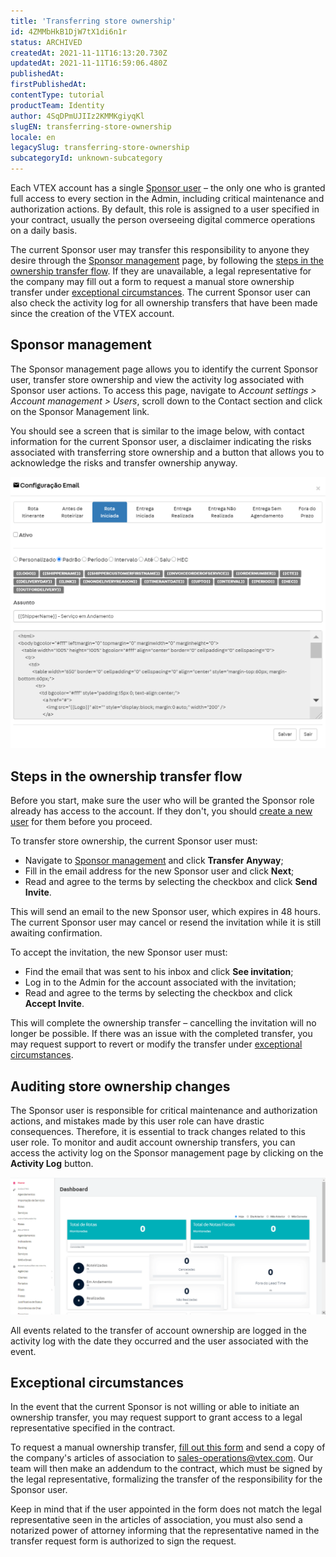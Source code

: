 ```yaml
---
title: 'Transferring store ownership'
id: 4ZMMbHkB1DjW7tX1di6n1r
status: ARCHIVED
createdAt: 2021-11-11T16:13:20.730Z
updatedAt: 2021-11-11T16:59:06.480Z
publishedAt: 
firstPublishedAt: 
contentType: tutorial
productTeam: Identity
author: 4SqDPmUJIIz2KMMKgiyqKl
slugEN: transferring-store-ownership
locale: en
legacySlug: transferring-store-ownership
subcategoryId: unknown-subcategory
---
```


Each VTEX account has a single [Sponsor user](https://docs.google.com/document/d/1IRBfHerya6I0XQiSyVTICPz8kqzADJbHdWuZm7ARlpQ/edit#) – the only one who is granted full access to every section in the Admin, including critical maintenance and authorization actions. By default, this role is assigned to a user specified in your contract, usually the person overseeing digital commerce operations on a daily basis.

The current Sponsor user may transfer this responsibility to anyone they desire through the [Sponsor management]() page, by following the [steps in the ownership transfer flow](). If they are unavailable, a legal representative for the company may fill out a form to request a manual store ownership transfer under [exceptional circumstances](). The current Sponsor user can also check the activity log for all ownership transfers that have been made since the creation of the VTEX account.

## Sponsor management

The Sponsor management page allows you to identify the current Sponsor user, transfer store ownership and view the activity log associated with Sponsor user actions. To access this page, navigate to _Account settings > Account management > Users_, scroll down to the Contact section and click on the Sponsor Management link. 

You should see a screen that is similar to the image below, with contact information for the current Sponsor user, a disclaimer indicating the risks associated with transferring store ownership and a button that allows you to acknowledge the risks and transfer ownership anyway.

![Sponsor management panel](https://raw.githubusercontent.com/vtexdocs/help-center-content/refs/heads/main/_1.png)

## Steps in the ownership transfer flow

Before you start, make sure the user who will be granted the Sponsor role already has access to the account. If they don't, you should [create a new user](https://help.vtex.com/en/tutorial/managing-users--tutorials_512#creating-a-new-user) for them before you proceed.

To transfer store ownership, the current Sponsor user must:

* Navigate to [Sponsor management]() and click **Transfer Anyway**;
* Fill in the email address for the new Sponsor user and click **Next**;
* Read and agree to the terms by selecting the checkbox and click **Send Invite**.

This will send an email to the new Sponsor user, which expires in 48 hours. The current Sponsor user may cancel or resend the invitation while it is still awaiting confirmation.

To accept the invitation, the new Sponsor user must:

* Find the email that was sent to his inbox and click **See invitation**;
* Log in to the Admin for the account associated with the invitation;
* Read and agree to the terms by selecting the checkbox and click **Accept Invite**.

This will complete the ownership transfer – cancelling the invitation will no longer be possible. If there was an issue with the completed transfer, you may request support to revert or modify the transfer under [exceptional circumstances]().

## Auditing store ownership changes

The Sponsor user is responsible for critical maintenance and authorization actions, and mistakes made by this user role can have drastic consequences. Therefore, it is essential to track  changes related to this user role. To monitor and audit  account ownership transfers, you can access the activity log on the Sponsor management page by clicking on the **Activity Log** button. 

![Activity Log](https://raw.githubusercontent.com/vtexdocs/help-center-content/refs/heads/main/_2.gif)

All events related to the transfer of account ownership are logged in the activity log with the date they occurred and the user associated with the event.

## Exceptional circumstances

In the event that the current Sponsor is not willing or able to initiate an ownership transfer, you may request support to grant access to a legal representative specified in the contract. 

To request a manual ownership transfer, [fill out this form](https://forms.gle/osXEnKJFMe7ZK3yx6) and send a copy of the company's articles of association to [sales-operations@vtex.com](mailto:sales-operations@vtex.com). Our team will then make an addendum to the contract, which must be signed by the legal representative, formalizing the transfer of the responsibility for the Sponsor user.

Keep in mind that if the user appointed in the form does not match the legal representative seen in the articles of association, you must also send a notarized power of attorney informing that the representative named in the transfer request form is authorized to sign the request.
